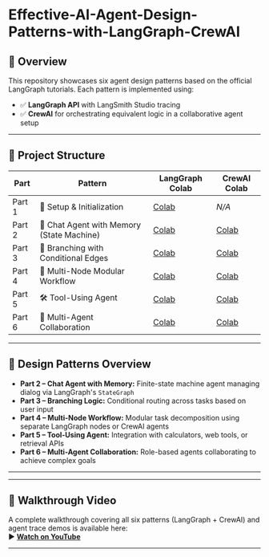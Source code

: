 # Effective-AI-Agent-Design-Patterns-with-LangGraph-CrewAI

## 📌 Overview

This repository showcases six agent design patterns based on the official LangGraph tutorials. Each pattern is implemented using:
- ✅ **LangGraph API** with LangSmith Studio tracing
- ✅ **CrewAI** for orchestrating equivalent logic in a collaborative agent setup

---

## 📁 Project Structure

| Part | Pattern | LangGraph Colab | CrewAI Colab |
|------|---------|------------------|--------------|
| Part 1 | 🔧 Setup & Initialization | [Colab](https://colab.research.google.com/drive/langgraph_part1_dummy_link) | *N/A* |
| Part 2 | 🧠 Chat Agent with Memory (State Machine) | [Colab](https://colab.research.google.com/drive/langgraph_part2_dummy_link) | [Colab](https://colab.research.google.com/drive/crewai_part2_dummy_link) |
| Part 3 | 🔀 Branching with Conditional Edges | [Colab](https://colab.research.google.com/drive/langgraph_part3_dummy_link) | [Colab](https://colab.research.google.com/drive/crewai_part3_dummy_link) |
| Part 4 | 🧩 Multi-Node Modular Workflow | [Colab](https://colab.research.google.com/drive/langgraph_part4_dummy_link) | [Colab](https://colab.research.google.com/drive/crewai_part4_dummy_link) |
| Part 5 | 🛠️ Tool-Using Agent | [Colab](https://colab.research.google.com/drive/langgraph_part5_dummy_link) | [Colab](https://colab.research.google.com/drive/crewai_part5_dummy_link) |
| Part 6 | 👥 Multi-Agent Collaboration | [Colab](https://colab.research.google.com/drive/langgraph_part6_dummy_link) | [Colab](https://colab.research.google.com/drive/crewai_part6_dummy_link) |

---

## 🧠 Design Patterns Overview

- **Part 2 – Chat Agent with Memory:** Finite-state machine agent managing dialog via LangGraph's `StateGraph`
- **Part 3 – Branching Logic:** Conditional routing across tasks based on user input
- **Part 4 – Multi-Node Workflow:** Modular task decomposition using separate LangGraph nodes or CrewAI agents
- **Part 5 – Tool-Using Agent:** Integration with calculators, web tools, or retrieval APIs
- **Part 6 – Multi-Agent Collaboration:** Role-based agents collaborating to achieve complex goals

---

---

## 🎥 Walkthrough Video

A complete walkthrough covering all six patterns (LangGraph + CrewAI) and agent trace demos is available here:  
▶️ **[Watch on YouTube](https://youtu.be/assignment7_full_walkthrough_dummy)**

---
